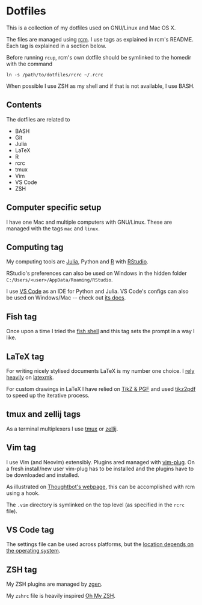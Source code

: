 Dotfiles
========

This is a collection of my dotfiles used on GNU/Linux and Mac OS X.

The files are managed using [rcm](https://github.com/thoughtbot/rcm).
I use tags as explained in rcm's README. 
Each tag is explained in a section below.

Before running `rcup`, rcm's own dotfile should be symlinked to the homedir with the command
```
ln -s /path/to/dotfiles/rcrc ~/.rcrc
```

When possible I use ZSH as my shell and if that is not available, I use BASH.


## Contents

The dotfiles are related to

- BASH
- Git
- Julia
- LaTeX
- R
- rcrc
- tmux
- Vim
- VS Code
- ZSH


## Computer specific setup

I have one Mac and multiple computers with GNU/Linux. 
These are managed with the tags `mac` and `linux`.


## Computing tag

My computing tools are [Julia](http://julialang.org), Python and [R](http://www.r-project.org) with [RStudio](https://rstudio.com). 

RStudio's preferences can also be used on Windows in the hidden folder `C:/Users/<user>/AppData/Roaming/RStudio`.

I use [VS Code](https://code.visualstudio.com) as an IDE for Python and Julia.
VS Code's configs can also be used on Windows/Mac -- check out [its docs](https://code.visualstudio.com/docs/getstarted/settings#_settings-file-locations).


## Fish tag

Once upon a time I tried the [fish shell](https://fishshell.com) and this tag sets the prompt in a way I like.


## LaTeX tag

For writing nicely stylised documents LaTeX is my number one choice. 
I [rely heavily](http://dahl-jacobsen.dk/tips/blog/2020-04-23-my-workflow-with-latexmk) on [latexmk](http://ctan.org/pkg/latexmk).

For custom drawings in LaTeX I have relied on [TikZ & PGF](https://github.com/pgf-tikz/pgf) and used [tikz2pdf](https://github.com/robertdj/tikz2pdf) to speed up the iterative process.


## tmux and zellij tags

As a terminal multiplexers I use [tmux](https://tmux.github.io) or [zellij](https://zellij.dev/).


## Vim tag

I use Vim (and Neovim) extensibly.
Plugins ared managed with [vim-plug](https://github.com/junegunn/vim-plug).
On a fresh install/new user vim-plug has to be installed and the plugins have to be downloaded and installed.

As illustrated on [Thoughtbot's webpage](https://thoughtbot.com/blog/rcm-for-rc-files-in-dotfiles-repos), this can be accomplished with rcm using a hook.

The `.vim` directory is symlinked on the top level (as specified in the `rcrc` file).


## VS Code tag

The settings file can be used across platforms, but the [location depends on the operating system](https://code.visualstudio.com/docs/getstarted/settings#_settings-file-locations).


## ZSH tag

My ZSH plugins are managed by [zgen](https://github.com/tarjoilija/zgen).

My `zshrc` file is heavily inspired [Oh My ZSH](https://github.com/robbyrussell/oh-my-zsh).

